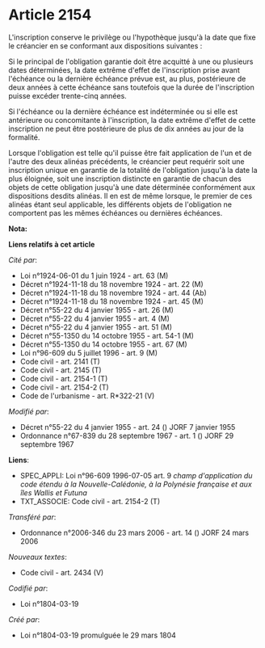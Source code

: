 # Article 2154

L'inscription conserve le privilège ou l'hypothèque jusqu'à la date que fixe le créancier en se conformant aux dispositions
suivantes :

Si le principal de l'obligation garantie doit être acquitté à une ou plusieurs dates déterminées, la date extrême d'effet de
l'inscription prise avant l'échéance ou la dernière échéance prévue est, au plus, postérieure de deux années à cette échéance
sans toutefois que la durée de l'inscription puisse excéder trente-cinq années.

Si l'échéance ou la dernière échéance est indéterminée ou si elle est antérieure ou concomitante à l'inscription, la date
extrême d'effet de cette inscription ne peut être postérieure de plus de dix années au jour de la formalité.

Lorsque l'obligation est telle qu'il puisse être fait application de l'un et de l'autre des deux alinéas précédents, le
créancier peut requérir soit une inscription unique en garantie de la totalité de l'obligation jusqu'à la date la plus
éloignée, soit une inscription distincte en garantie de chacun des objets de cette obligation jusqu'à une date déterminée
conformément aux dispositions desdits alinéas. Il en est de même lorsque, le premier de ces alinéas étant seul applicable,
les différents objets de l'obligation ne comportent pas les mêmes échéances ou dernières échéances.

**Nota:**



**Liens relatifs à cet article**

_Cité par_:

  - Loi n°1924-06-01 du 1 juin 1924 - art. 63 (M)
  - Décret n°1924-11-18 du 18 novembre 1924 - art. 22 (M)
  - Décret n°1924-11-18 du 18 novembre 1924 - art. 44 (Ab)
  - Décret n°1924-11-18 du 18 novembre 1924 - art. 45 (M)
  - Décret n°55-22 du 4 janvier 1955 - art. 26 (M)
  - Décret n°55-22 du 4 janvier 1955 - art. 4 (M)
  - Décret n°55-22 du 4 janvier 1955 - art. 51 (M)
  - Décret n°55-1350 du 14 octobre 1955 - art. 54-1 (M)
  - Décret n°55-1350 du 14 octobre 1955 - art. 67 (M)
  - Loi n°96-609 du 5 juillet 1996 - art. 9 (M)
  - Code civil - art. 2141 (T)
  - Code civil - art. 2145 (T)
  - Code civil - art. 2154-1 (T)
  - Code civil - art. 2154-2 (T)
  - Code de l'urbanisme - art. R*322-21 (V)

_Modifié par_:

  - Décret n°55-22 du 4 janvier 1955 - art. 24 () JORF 7 janvier 1955
  - Ordonnance n°67-839 du 28 septembre 1967 - art. 1 () JORF 29 septembre 1967

**Liens**:

  - SPEC_APPLI: Loi n°96-609 1996-07-05 art. 9 *champ d'application du code étendu à la Nouvelle-Calédonie, à la Polynésie française et aux îles Wallis et Futuna*
  - TXT_ASSOCIE: Code civil - art. 2154-2 (T)

_Transféré par_:

  - Ordonnance n°2006-346 du 23 mars 2006 - art. 14 () JORF 24 mars 2006

_Nouveaux textes_:

  - Code civil - art. 2434 (V)

_Codifié par_:

  - Loi n°1804-03-19

_Créé par_:

  - Loi n°1804-03-19 promulguée le 29 mars 1804
